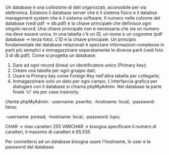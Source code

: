 Un database è una collezione di dati organizzati, accessibile per via elettronica.
Esistono il database server che è il sistema fisico e il databse management system che è il sistema software.
Il numero nelle colonne del database (vedi pdf -> db.pdf) è la chiave principale che definisce ogni singolo record.
Una chiave principale non è necessaria che sia un numero ma deve essere unica.
In una tabella c'è un ID, un nome e un cognome (pdf database -> terza foto).
L'ID è la chiave principale.
Un principio fondamentale dei database relazionali è spezzare informazioni complesse in parti più semplici e immagazzinare separatamente le diverse parti (vedi foto 3 di db.pdf).
Come si progetta un database:
1) Dare ad ogni record (linea) un identificatore unico (Primary key);
2) Creare una tabella per ogni gruppo dati;
3) Usare la Primary key come Foreign Key nell'altra tabella per collegarle;
4) Immagazzinare solo un dato per ogni campo.
L'interfaccia grafica per dialogare con il database si chiama phpMyAdmin.
Nel database la parte finale 'ci' sta per case insensity.

Utente phpMyAdmin:
-username: pswrite;
-hostname: local;
-password: faina;

-username: psread;
-hostname: local;
-password: lupo;

CHAR -> max caratteri 255
VARCHAR -> bisogna specificare il numero di caratteri, il massimo di caratteri è 65.535

Per connettersi ad un database bisogna usare l'hostname, lo user e la password del database